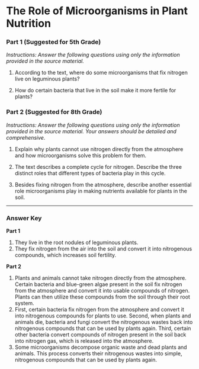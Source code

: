 # The Role of Microorganisms in Plant Nutrition

### **Part 1 (Suggested for 5th Grade)**

*Instructions: Answer the following questions using only the information provided in the source material.*

1.  According to the text, where do some microorganisms that fix nitrogen live on leguminous plants?

2.  How do certain bacteria that live in the soil make it more fertile for plants?

### **Part 2 (Suggested for 8th Grade)**

*Instructions: Answer the following questions using only the information provided in the source material. Your answers should be detailed and comprehensive.*

1.  Explain why plants cannot use nitrogen directly from the atmosphere and how microorganisms solve this problem for them.

2.  The text describes a complete cycle for nitrogen. Describe the three distinct roles that different types of bacteria play in this cycle.

3.  Besides fixing nitrogen from the atmosphere, describe another essential role microorganisms play in making nutrients available for plants in the soil.

---

### **Answer Key**

**Part 1**

1.  They live in the root nodules of leguminous plants.
2.  They fix nitrogen from the air into the soil and convert it into nitrogenous compounds, which increases soil fertility.

**Part 2**

1.  Plants and animals cannot take nitrogen directly from the atmosphere. Certain bacteria and blue-green algae present in the soil fix nitrogen from the atmosphere and convert it into usable compounds of nitrogen. Plants can then utilize these compounds from the soil through their root system.
2.  First, certain bacteria fix nitrogen from the atmosphere and convert it into nitrogenous compounds for plants to use. Second, when plants and animals die, bacteria and fungi convert the nitrogenous wastes back into nitrogenous compounds that can be used by plants again. Third, certain other bacteria convert compounds of nitrogen present in the soil back into nitrogen gas, which is released into the atmosphere.
3.  Some microorganisms decompose organic waste and dead plants and animals. This process converts their nitrogenous wastes into simple, nitrogenous compounds that can be used by plants again.
